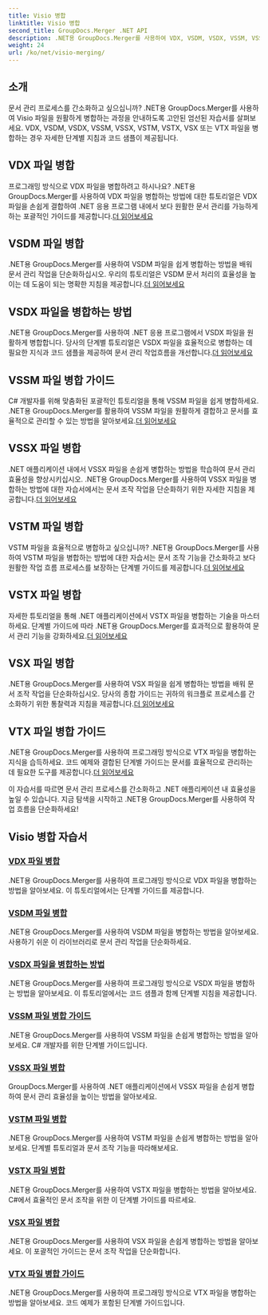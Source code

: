 ```yaml
---
title: Visio 병합
linktitle: Visio 병합
second_title: GroupDocs.Merger .NET API
description: .NET용 GroupDocs.Merger를 사용하여 VDX, VSDM, VSDX, VSSM, VSSX, VSTM, VSTX, VSX, VTX 파일을 쉽게 병합합니다. 원활한 문서 병합을 위한 단계별 튜토리얼입니다.
weight: 24
url: /ko/net/visio-merging/
---
```


## 소개

문서 관리 프로세스를 간소화하고 싶으십니까? .NET용 GroupDocs.Merger를 사용하여 Visio 파일을 원활하게 병합하는 과정을 안내하도록 고안된 엄선된 자습서를 살펴보세요. VDX, VSDM, VSDX, VSSM, VSSX, VSTM, VSTX, VSX 또는 VTX 파일을 병합하는 경우 자세한 단계별 지침과 코드 샘플이 제공됩니다.

## VDX 파일 병합

 프로그래밍 방식으로 VDX 파일을 병합하려고 하시나요? .NET용 GroupDocs.Merger를 사용하여 VDX 파일을 병합하는 방법에 대한 튜토리얼은 VDX 파일을 손쉽게 결합하여 .NET 응용 프로그램 내에서 보다 원활한 문서 관리를 가능하게 하는 포괄적인 가이드를 제공합니다.[더 읽어보세요](./merge-vdx-files/)

## VSDM 파일 병합

.NET용 GroupDocs.Merger를 사용하여 VSDM 파일을 쉽게 병합하는 방법을 배워 문서 관리 작업을 단순화하십시오. 우리의 튜토리얼은 VSDM 문서 처리의 효율성을 높이는 데 도움이 되는 명확한 지침을 제공합니다.[더 읽어보세요](./merging-vsdm-files/)

## VSDX 파일을 병합하는 방법

 .NET용 GroupDocs.Merger를 사용하여 .NET 응용 프로그램에서 VSDX 파일을 원활하게 병합합니다. 당사의 단계별 튜토리얼은 VSDX 파일을 효율적으로 병합하는 데 필요한 지식과 코드 샘플을 제공하여 문서 관리 작업흐름을 개선합니다.[더 읽어보세요](./how-to-merge-vsdx-files/)

## VSSM 파일 병합 가이드

 C# 개발자를 위해 맞춤화된 포괄적인 튜토리얼을 통해 VSSM 파일을 쉽게 병합하세요. .NET용 GroupDocs.Merger를 활용하여 VSSM 파일을 원활하게 결합하고 문서를 효율적으로 관리할 수 있는 방법을 알아보세요.[더 읽어보세요](./guide-merging-vssm-files/)

## VSSX 파일 병합

.NET 애플리케이션 내에서 VSSX 파일을 손쉽게 병합하는 방법을 학습하여 문서 관리 효율성을 향상시키십시오. .NET용 GroupDocs.Merger를 사용하여 VSSX 파일을 병합하는 방법에 대한 자습서에서는 문서 조작 작업을 단순화하기 위한 자세한 지침을 제공합니다.[더 읽어보세요](./merging-vssx-files/)

## VSTM 파일 병합

 VSTM 파일을 효율적으로 병합하고 싶으십니까? .NET용 GroupDocs.Merger를 사용하여 VSTM 파일을 병합하는 방법에 대한 자습서는 문서 조작 기능을 간소화하고 보다 원활한 작업 흐름 프로세스를 보장하는 단계별 가이드를 제공합니다.[더 읽어보세요](./merge-vstm-files/)

## VSTX 파일 병합

 자세한 튜토리얼을 통해 .NET 애플리케이션에서 VSTX 파일을 병합하는 기술을 마스터하세요. 단계별 가이드에 따라 .NET용 GroupDocs.Merger를 효과적으로 활용하여 문서 관리 기능을 강화하세요.[더 읽어보세요](./merging-vstx-files/)

## VSX 파일 병합

.NET용 GroupDocs.Merger를 사용하여 VSX 파일을 쉽게 병합하는 방법을 배워 문서 조작 작업을 단순화하십시오. 당사의 종합 가이드는 귀하의 워크플로 프로세스를 간소화하기 위한 통찰력과 지침을 제공합니다.[더 읽어보세요](./merge-vsx-files/)

## VTX 파일 병합 가이드

 .NET용 GroupDocs.Merger를 사용하여 프로그래밍 방식으로 VTX 파일을 병합하는 지식을 습득하세요. 코드 예제와 결합된 단계별 가이드는 문서를 효율적으로 관리하는 데 필요한 도구를 제공합니다.[더 읽어보세요](./guide-merging-vtx-files/)

이 자습서를 따르면 문서 관리 프로세스를 간소화하고 .NET 애플리케이션 내 효율성을 높일 수 있습니다. 지금 탐색을 시작하고 .NET용 GroupDocs.Merger를 사용하여 작업 흐름을 단순화하세요!
## Visio 병합 자습서
### [VDX 파일 병합](./merge-vdx-files/)
.NET용 GroupDocs.Merger를 사용하여 프로그래밍 방식으로 VDX 파일을 병합하는 방법을 알아보세요. 이 튜토리얼에서는 단계별 가이드를 제공합니다.
### [VSDM 파일 병합](./merging-vsdm-files/)
.NET용 GroupDocs.Merger를 사용하여 VSDM 파일을 병합하는 방법을 알아보세요. 사용하기 쉬운 이 라이브러리로 문서 관리 작업을 단순화하세요.
### [VSDX 파일을 병합하는 방법](./how-to-merge-vsdx-files/)
.NET용 GroupDocs.Merger를 사용하여 프로그래밍 방식으로 VSDX 파일을 병합하는 방법을 알아보세요. 이 튜토리얼에서는 코드 샘플과 함께 단계별 지침을 제공합니다.
### [VSSM 파일 병합 가이드](./guide-merging-vssm-files/)
.NET용 GroupDocs.Merger를 사용하여 VSSM 파일을 손쉽게 병합하는 방법을 알아보세요. C# 개발자를 위한 단계별 가이드입니다.
### [VSSX 파일 병합](./merging-vssx-files/)
GroupDocs.Merger를 사용하여 .NET 애플리케이션에서 VSSX 파일을 손쉽게 병합하여 문서 관리 효율성을 높이는 방법을 알아보세요.
### [VSTM 파일 병합](./merge-vstm-files/)
.NET용 GroupDocs.Merger를 사용하여 VSTM 파일을 손쉽게 병합하는 방법을 알아보세요. 단계별 튜토리얼과 문서 조작 기능을 따라해보세요.
### [VSTX 파일 병합](./merging-vstx-files/)
.NET용 GroupDocs.Merger를 사용하여 VSTX 파일을 병합하는 방법을 알아보세요. C#에서 효율적인 문서 조작을 위한 이 단계별 가이드를 따르세요.
### [VSX 파일 병합](./merge-vsx-files/)
.NET용 GroupDocs.Merger를 사용하여 VSX 파일을 손쉽게 병합하는 방법을 알아보세요. 이 포괄적인 가이드는 문서 조작 작업을 단순화합니다.
### [VTX 파일 병합 가이드](./guide-merging-vtx-files/)
.NET용 GroupDocs.Merger를 사용하여 프로그래밍 방식으로 VTX 파일을 병합하는 방법을 알아보세요. 코드 예제가 포함된 단계별 가이드입니다.